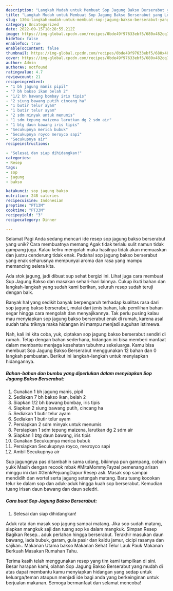 ```yaml
---
description: "Langkah Mudah untuk Membuat Sop Jagung Bakso Berserabut yang Lezat Sekali, Enak"
title: "Langkah Mudah untuk Membuat Sop Jagung Bakso Berserabut yang Lezat Sekali, Enak"
slug: 1304-langkah-mudah-untuk-membuat-sop-jagung-bakso-berserabut-yang-lezat-sekali-enak
category: Uncategorized
date: 2022-09-15T18:28:55.212Z
image: https://img-global.cpcdn.com/recipes/0bde49f97633ebf5/680x482cq70/sop-jagung-bakso-berserabut-foto-resep-utama.jpg
hideToc: false
enableToc: true
enableTocContent: false
thumbnail: https://img-global.cpcdn.com/recipes/0bde49f97633ebf5/680x482cq70/sop-jagung-bakso-berserabut-foto-resep-utama.jpg
cover: https://img-global.cpcdn.com/recipes/0bde49f97633ebf5/680x482cq70/sop-jagung-bakso-berserabut-foto-resep-utama.jpg
author: Admin
authorAv: notfound
ratingvalue: 4.7
reviewcount: 21
recipeingredient:
- "1 bh jagung manis pipil"
- "7 bh bakso ikan belah 2"
- "1/2 bh bawang bombay iris tipis"
- "2 siung bawang putih cincang ha"
- "1 butir telur ayam"
- "1 butir telur ayam"
- "2 sdm minyak untuk menumis"
- "1 sdm tepung maizena larutkan dg 2 sdm air"
- "1 btg daun bawang iris tipis"
- "Secukupnya merica bubuk"
- "Secukupnya royco meroyco sapi"
- "Secukupnya air"
recipeinstructions:

- "Selesai dan siap dihidangkan!"
categories:
- Resep
tags:
- sop
- jagung
- bakso

katakunci: sop jagung bakso 
nutrition: 248 calories
recipecuisine: Indonesian
preptime: "PT13M"
cooktime: "PT33M"
recipeyield: "3"
recipecategory: Dinner

---
```



Selamat Pagi Anda sedang mencari ide resep sop jagung bakso berserabut yang unik? Cara membuatnya memang Agak tidak terlalu sulit namun tidak gampang juga. Kalau keliru mengolah maka hasilnya tidak akan memuaskan dan justru cenderung tidak enak. Padahal sop jagung bakso berserabut yang enak seharusnya mempunyai aroma dan rasa yang mampu memancing selera kita.


Ada stok jagung, jadi dibuat sup sehat bergizi ini. Lihat juga cara membuat Sup Jagung Bakso dan masakan sehari-hari lainnya. Cukup ikuti bahan dan langkah-langkah yang sudah kami berikan, seluruh resep sudah teruji dengan baik.

Banyak hal yang sedikit banyak berpengaruh terhadap kualitas rasa dari sop jagung bakso berserabut, mulai dari jenis bahan, lalu pemilihan bahan segar hingga cara mengolah dan menyajikannya. Tak perlu pusing kalau mau menyiapkan sop jagung bakso berserabut enak di rumah, karena asal sudah tahu triknya maka hidangan ini mampu menjadi suguhan istimewa.


Nah, kali ini kita coba, yuk, ciptakan sop jagung bakso berserabut sendiri di rumah. Tetap dengan bahan sederhana, hidangan ini bisa memberi manfaat dalam membantu menjaga kesehatan tubuhmu sekeluarga. Kamu bisa membuat Sop Jagung Bakso Berserabut menggunakan 12 bahan dan 0 langkah pembuatan. Berikut ini langkah-langkah untuk menyiapkan hidangannya.

<!--inarticleads1-->

##### Bahan-bahan dan bumbu yang diperlukan dalam menyiapkan Sop Jagung Bakso Berserabut:

1. Gunakan 1 bh jagung manis, pipil
1. Sediakan 7 bh bakso ikan, belah 2
1. Siapkan 1/2 bh bawang bombay, iris tipis
1. Siapkan 2 siung bawang putih, cincang ha
1. Sediakan 1 butir telur ayam
1. Sediakan 1 butir telur ayam
1. Persiapkan 2 sdm minyak untuk menumis
1. Persiapkan 1 sdm tepung maizena, larutkan dg 2 sdm air
1. Siapkan 1 btg daun bawang, iris tipis
1. Gunakan Secukupnya merica bubuk
1. Persiapkan Secukupnya royco, me:royco sapi
1. Ambil Secukupnya air


Sup jagungnya pas ditambahin sama udang, bikinnya pun gampang, cobain yukk Masih dengan recook mbak #MitaMommyFayzel pemenang arisan minggu ini dari #GenkPejuangDapur Resep asli. Masak sop sampai mendidih dan wortel serta jagung setengah matang. Baru tuang kocokan telur ke dalam sop dan aduk-aduk hingga kuah sop berserabut. Kemudian tuang irisan daun bawang dan daun seledri. 

<!--inarticleads2-->

##### Cara buat Sop Jagung Bakso Berserabut:


1. Selesai dan siap dihidangkan!

Aduk rata dan masak sop jagung sampai matang. Jika sop sudah matang, siapkan mangkuk saji dan tuang sop ke dalam mangkuk. Simpan Resep Bagikan Resep.. aduk perlahan hingga berserabut. Terakhir masukan daun bawang, lada bubuk, garam, gula pasir dan kaldu jamur, cicipi rasanya dan sajikan.. Makanan Utama bakso Makanan Sehat Telur Lauk Pauk Makanan Berkuah Masakan Rumahan Tahu. 

Terima kasih telah menggunakan resep yang tim kami tampilkan di sini. Besar harapan kami, olahan Sop Jagung Bakso Berserabut yang mudah di atas dapat membantu kamu menyiapkan hidangan yang sedap untuk keluarga/teman ataupun menjadi ide bagi anda yang berkeinginan untuk berjualan makanan. Semoga bermanfaat dan selamat mencoba!
